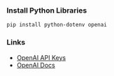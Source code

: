 ### Install Python Libraries
```shell
pip install python-dotenv openai 
```

### Links
- [OpenAI API Keys](https://platform.openai.com/api-keys)
- [OpenAI Docs](https://platform.openai.com/docs/api-reference/introduction)
